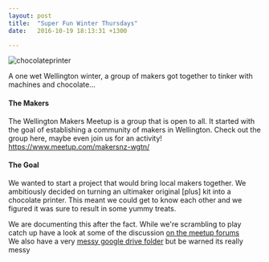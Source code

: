 ```yaml
---
layout: post
title:  "Super Fun Winter Thursdays"
date:   2016-10-19 18:13:31 +1300

---
```

![chocolateprinter]({{site.url}}{{site.imageurl}}IMG_20161027_193126.jpg)

A one wet Wellington winter, a group of makers got together to tinker with machines and chocolate...

#### The Makers
The Wellington Makers Meetup is a group that is open to all. It started with the goal of establishing a community of makers in Wellington. Check out the group here, maybe even join us for an activity! https://www.meetup.com/makersnz-wgtn/

#### The Goal
We wanted to start a project that would bring local makers together. We ambitiously decided on turning an ultimaker original [plus] kit into a chocolate printer. This meant we could get to know each other and we figured it was sure to result in some yummy treats.

We are documenting this after the fact. While we're scrambling to play catch up have a look at some of the discussion [on the meetup forums](https://www.meetup.com/makersnz-wgtn/messages/boards/thread/49856617)  
We also have a very [messy google drive folder](https://drive.google.com/drive/folders/0Bwhcg9j8_xowNTNCcG5oVEFyVFU?usp=sharing) but be warned its really messy

